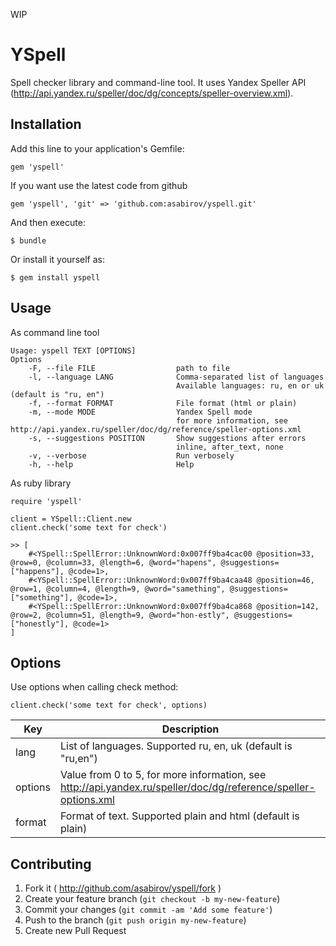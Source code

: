 WIP

# YSpell

Spell checker library and command-line tool. It uses Yandex Speller API (http://api.yandex.ru/speller/doc/dg/concepts/speller-overview.xml).


## Installation

Add this line to your application's Gemfile:

    gem 'yspell'

If you want use the latest code from github

    gem 'yspell', 'git' => 'github.com:asabirov/yspell.git'

And then execute:

    $ bundle

Or install it yourself as:

    $ gem install yspell

## Usage

As command line tool

    Usage: yspell TEXT [OPTIONS]
    Options
        -F, --file FILE                  path to file
        -l, --language LANG              Comma-separated list of languages
                                         Available languages: ru, en or uk (default is "ru, en")
        -f, --format FORMAT              File format (html or plain)
        -m, --mode MODE                  Yandex Spell mode
                                         for more information, see http://api.yandex.ru/speller/doc/dg/reference/speller-options.xml
        -s, --suggestions POSITION       Show suggestions after errors
                                         inline, after_text, none
        -v, --verbose                    Run verbosely
        -h, --help                       Help

As ruby library

    require 'yspell'

    client = YSpell::Client.new
    client.check('some text for check')

    >> [
        #<YSpell::SpellError::UnknownWord:0x007ff9ba4cac00 @position=33, @row=0, @column=33, @length=6, @word="hapens", @suggestions=["happens"], @code=1>,
        #<YSpell::SpellError::UnknownWord:0x007ff9ba4caa48 @position=46, @row=1, @column=4, @length=9, @word="samething", @suggestions=["something"], @code=1>,
        #<YSpell::SpellError::UnknownWord:0x007ff9ba4ca868 @position=142, @row=2, @column=51, @length=9, @word="hon-estly", @suggestions=["honestly"], @code=1>
    ]



## Options

Use options when calling check method:

    client.check('some text for check', options)


| Key     | Description |
| ------- |-------------|
| lang    | List of languages. Supported ru, en, uk (default is "ru,en")|
| options | Value from 0 to 5, for more information, see http://api.yandex.ru/speller/doc/dg/reference/speller-options.xml  |
| format  | Format of text. Supported plain and html (default is plain) |

## Contributing

1. Fork it ( http://github.com/asabirov/yspell/fork )
2. Create your feature branch (`git checkout -b my-new-feature`)
3. Commit your changes (`git commit -am 'Add some feature'`)
4. Push to the branch (`git push origin my-new-feature`)
5. Create new Pull Request
